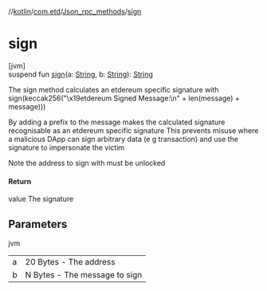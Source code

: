 //[kotlin](../../../index.md)/[com.etd](../index.md)/[Json_rpc_methods](index.md)/[sign](sign.md)

# sign

[jvm]\
suspend fun [sign](sign.md)(a: [String](https://kotlinlang.org/api/latest/jvm/stdlib/kotlin/-string/index.html), b: [String](https://kotlinlang.org/api/latest/jvm/stdlib/kotlin/-string/index.html)): [String](https://kotlinlang.org/api/latest/jvm/stdlib/kotlin/-string/index.html)

The sign method calculates an etdereum specific signature with sign(keccak256("\x19etdereum Signed Message:\n" + len(message) + message)))

By adding a prefix to the message makes the calculated signature recognisable as an etdereum specific signature This prevents misuse where a malicious DApp can sign arbitrary data (e g transaction) and use the signature to impersonate the victim

Note the address to sign with must be unlocked

#### Return

value The signature

## Parameters

jvm

| | |
|---|---|
| a | 20 Bytes - The address |
| b | N Bytes - The message to sign |
